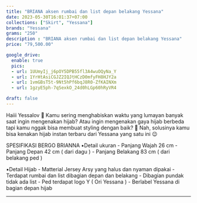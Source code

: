 ```yaml
---
title: "BRIANA aksen rumbai dan list depan belakang Yessana"
date: 2023-05-30T16:01:37+07:00
collections: ["Skirt", "Yessana"]
brands: "Yessana"
grams: "250"
description : "BRIANA aksen rumbai dan list depan belakang Yessana"
price: "79,500.00"

google_drive:
  enable: true
  pics:
  - url: 1UUmyIj_j6pOY5DPB55fl3A4wuOQyNa_Y
  - url: 1YrHtAsiCGJZ2IQJtHCzD0mfyFH8HJY2a
  - url: 1vmGBsT5t-9Nt5hPf6bqJ8R0-ZfKAINXm
  - url: 1gzyE5ph-7qSexkO_24d0hLGp60hRyVR4

draft: false
---
```


Haiii Yessalov 🥰 
Kamu sering menghabiskan waktu yang lumayan banyak saat ingin mengenakan hijab?
Atau ingin mengenakan gaya hijab berbeda tapi kamu nggak bisa membuat styling dengan baik? 🤭
Nah, solusinya kamu bisa kenakan hijab instan terbaru dari Yessana yang satu ini 😉

SPESIFIKASI BERGO BRIANNA
▪️Detail ukuran
     - Panjang Wajah 26 cm 
     - Panjang Depan 42 cm ( dari dagu )
     - Panjang Belakang 83 cm ( dari belakang ped ) 

▪️Detail Hijab
      - Matterial Jersey Arsy yang halus dan nyaman dipakai
      - Terdapat rumbai dan list dibagian depan dan belakang 
      - Dibagian pundak tidak ada list
      - Ped terdapat logo Y ( Ori Yessana )
      - Berlabel Yessana di bagian depan hijab

---------        
